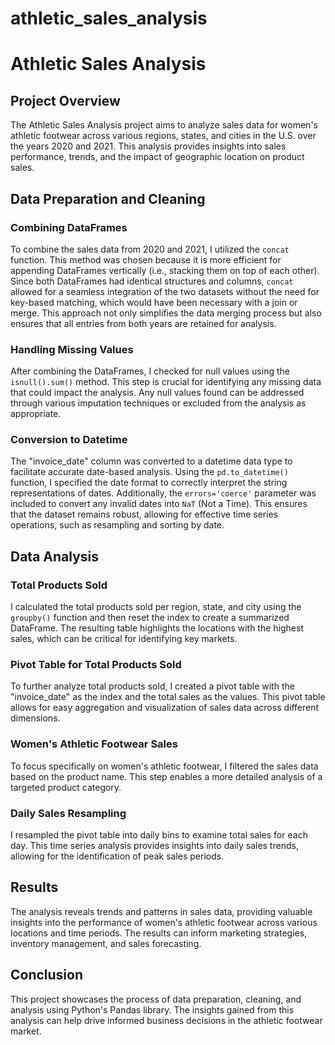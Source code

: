 # athletic_sales_analysis
# Athletic Sales Analysis

## Project Overview

The Athletic Sales Analysis project aims to analyze sales data for women's athletic footwear across various regions, states, and cities in the U.S. over the years 2020 and 2021. This analysis provides insights into sales performance, trends, and the impact of geographic location on product sales.

## Data Preparation and Cleaning

### Combining DataFrames

To combine the sales data from 2020 and 2021, I utilized the `concat` function. This method was chosen because it is more efficient for appending DataFrames vertically (i.e., stacking them on top of each other). Since both DataFrames had identical structures and columns, `concat` allowed for a seamless integration of the two datasets without the need for key-based matching, which would have been necessary with a join or merge. This approach not only simplifies the data merging process but also ensures that all entries from both years are retained for analysis.

### Handling Missing Values

After combining the DataFrames, I checked for null values using the `isnull().sum()` method. This step is crucial for identifying any missing data that could impact the analysis. Any null values found can be addressed through various imputation techniques or excluded from the analysis as appropriate.

### Conversion to Datetime

The "invoice_date" column was converted to a datetime data type to facilitate accurate date-based analysis. Using the `pd.to_datetime()` function, I specified the date format to correctly interpret the string representations of dates. Additionally, the `errors='coerce'` parameter was included to convert any invalid dates into `NaT` (Not a Time). This ensures that the dataset remains robust, allowing for effective time series operations, such as resampling and sorting by date.

## Data Analysis

### Total Products Sold

I calculated the total products sold per region, state, and city using the `groupby()` function and then reset the index to create a summarized DataFrame. The resulting table highlights the locations with the highest sales, which can be critical for identifying key markets.

### Pivot Table for Total Products Sold

To further analyze total products sold, I created a pivot table with the "invoice_date" as the index and the total sales as the values. This pivot table allows for easy aggregation and visualization of sales data across different dimensions.

### Women's Athletic Footwear Sales

To focus specifically on women's athletic footwear, I filtered the sales data based on the product name. This step enables a more detailed analysis of a targeted product category.

### Daily Sales Resampling

I resampled the pivot table into daily bins to examine total sales for each day. This time series analysis provides insights into daily sales trends, allowing for the identification of peak sales periods.

## Results

The analysis reveals trends and patterns in sales data, providing valuable insights into the performance of women's athletic footwear across various locations and time periods. The results can inform marketing strategies, inventory management, and sales forecasting.

## Conclusion

This project showcases the process of data preparation, cleaning, and analysis using Python's Pandas library. The insights gained from this analysis can help drive informed business decisions in the athletic footwear market.
